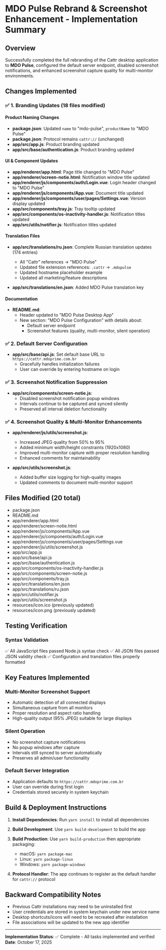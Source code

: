 # MDO Pulse Rebrand & Screenshot Enhancement - Implementation Summary

## Overview
Successfully completed the full rebranding of the Cattr desktop application to **MDO Pulse**, configured the default server endpoint, disabled screenshot notifications, and enhanced screenshot capture quality for multi-monitor environments.

## Changes Implemented

### ✅ 1. Branding Updates (18 files modified)

#### Product Naming Changes
- **package.json**: Updated `name` to "mdo-pulse", `productName` to "MDO Pulse"
- **package.json**: Protocol remains `cattr://` (unchanged)
- **app/src/app.js**: Product branding updated
- **app/src/base/authentication.js**: Product branding updated

#### UI & Component Updates
- **app/renderer/app.html**: Page title changed to "MDO Pulse"
- **app/renderer/screen-notie.html**: Notification window title updated
- **app/renderer/js/components/auth/Login.vue**: Login header changed to "MDO Pulse"
- **app/renderer/js/components/App.vue**: Document title updated
- **app/renderer/js/components/user/pages/Settings.vue**: Version display updated
- **app/src/components/tray.js**: Tray tooltip updated
- **app/src/components/os-inactivity-handler.js**: Notification titles updated
- **app/src/utils/notifier.js**: Notification titles updated

#### Translation Files
- **app/src/translations/ru.json**: Complete Russian translation updates (174 entries)
  - All "Cattr" references → "MDO Pulse"
  - Updated file extension references: `.cattr` → `.mdopulse`
  - Updated hostname placeholder example
  - Updated all marketing/feature descriptions

- **app/src/translations/en.json**: Added MDO Pulse translation key

#### Documentation
- **README.md**: 
  - Header updated to "MDO Pulse Desktop App"
  - New section: "MDO Pulse Configuration" with details about:
    - Default server endpoint
    - Screenshot features (quality, multi-monitor, silent operation)

### ✅ 2. Default Server Configuration
- **app/src/base/api.js**: Set default base URL to `https://cattr.mdoprime.com.br`
  - Gracefully handles initialization failures
  - User can override by entering hostname on login

### ✅ 3. Screenshot Notification Suppression
- **app/src/components/screen-notie.js**: 
  - Disabled screenshot notification popup windows
  - Intervals continue to be captured and synced silently
  - Preserved all interval deletion functionality

### ✅ 4. Screenshot Quality & Multi-Monitor Enhancements
- **app/renderer/js/utils/screenshot.js**:
  - Increased JPEG quality from 50% to 95%
  - Added minimum width/height constraints (1920x1080)
  - Improved multi-monitor capture with proper resolution handling
  - Enhanced comments for maintainability

- **app/src/utils/screenshot.js**:
  - Added buffer size logging for high-quality images
  - Updated comments to document multi-monitor support

## Files Modified (20 total)
- package.json
- README.md
- app/renderer/app.html
- app/renderer/screen-notie.html
- app/renderer/js/components/App.vue
- app/renderer/js/components/auth/Login.vue
- app/renderer/js/components/user/pages/Settings.vue
- app/renderer/js/utils/screenshot.js
- app/src/app.js
- app/src/base/api.js
- app/src/base/authentication.js
- app/src/components/os-inactivity-handler.js
- app/src/components/screen-notie.js
- app/src/components/tray.js
- app/src/translations/en.json
- app/src/translations/ru.json
- app/src/utils/notifier.js
- app/src/utils/screenshot.js
- resources/icon.ico (previously updated)
- resources/icon.png (previously updated)

## Testing Verification

### Syntax Validation
✅ All JavaScript files passed Node.js syntax check
✅ All JSON files passed JSON validity check
✅ Configuration and translation files properly formatted

## Key Features Implemented

### Multi-Monitor Screenshot Support
- Automatic detection of all connected displays
- Simultaneous capture from all monitors
- Proper resolution and aspect ratio handling
- High-quality output (95% JPEG) suitable for large displays

### Silent Operation
- No screenshot capture notifications
- No popup windows after capture
- Intervals still synced to server automatically
- Preserves all admin/user functionality

### Default Server Integration
- Application defaults to `https://cattr.mdoprime.com.br`
- User can override during first login
- Credentials stored securely in system keychain

## Build & Deployment Instructions

1. **Install Dependencies**: Run `yarn install` to install all dependencies
2. **Build Development**: Use `yarn build-development` to build the app
3. **Build Production**: Use `yarn build-production` then appropriate packaging:
   - macOS: `yarn package-mac`
   - Linux: `yarn package-linux`
   - Windows: `yarn package-windows`

4. **Protocol Handler**: The app continues to register as the default handler for `cattr://` protocol

## Backward Compatibility Notes

- Previous Cattr installations may need to be uninstalled first
- User credentials are stored in system keychain under new service name
- Desktop shortcuts/icons will need to be recreated after installation
- File associations will be updated to the new app identifier

---

**Implementation Status**: ✅ Complete - All tasks implemented and verified
**Date**: October 17, 2025
